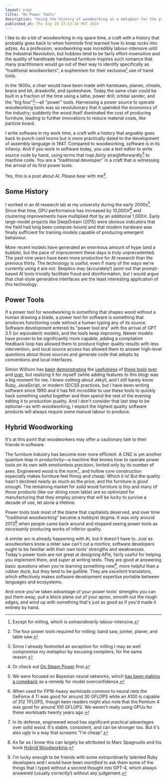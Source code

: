 ```yaml
---
layout: page
title: "On Power Tools"
description: "Using the history of woodworking as a metaphor for the present (and future?) of software development."
published_at: Thu Sep 19 23:53:34 PDT 2024
---
```


I like to do a bit of woodworking in my spare time, a craft with a history that probably goes back to when hominids first learned how to knap rocks into adzes. As a profession, woodworking was incredibly labour-intensive until the Industrial Revolution, but hobbies tend to be fairly effort-insensitive and the quality of handmade hardwood furniture inspires such romance that many practitioners would go out of their way to identify specifically as "traditional woodworkers", a euphemism for their exclusive[^tradition] use of hand tools.

In the 1600s, a chair would have been made with handsaws, planes, chisels, brace and bit, drawknife, and spokeshave. Today the same chair could be built in a fraction of the time using a lathe, power drill, orbital sander, and the "big four"[^bigfour]—all "power" tools. Harnessing a power source to operate woodworking tools was so revolutionary that it upended the economics of the industry; suddenly the wood itself dominated the cost of producing furniture, leading to further innovations to reduce material costs, like particle board.

I write software in my work time, a craft with a history that arguably goes back to punch card looms but is more practically dated to the development of assembly language in 1947. Compared to woodworking, software is in its infancy. And if you work in software today, you use a text editor to write source code by hand, using terms that map _fairly_ straightforwardly[^straightforward] to machine code. You are a "traditional developer" in a craft that is witnessing the arrival of its first power tools.

Yes, this is a post about AI. Please bear with me[^bear].

## Some History

I worked in an AI research lab at my university during the early 2000s[^bayes]. Since that time, GPU performance has increased by 10,000⨉[^gpu] and clustering improvements have multiplied _that_ by an additional 1,000⨉. Early large-model projects like DeepDream (2015) were obvious indicators that the field had long been compute-bound and that modern hardware was finally sufficient for training models capable of producing emergent behaviour.

More recent models have generated an enormous amount of hype (and a bubble), but the pace of improvement these days is truly unprecedented. The past nine years have been more productive for AI research than the previous thirty. The technology is useful, even if many of the ways we're currently using it are not. Skeptics may (accurately!) point out that prompt-based AI tools trivially facilitate fraud and disinformation, but I would argue that chat-style generative interfaces are the least interesting application of this technology.

## Power Tools

If a power tool for woodworking is something that shapes wood without a human drawing a blade, a power tool for software is something that produces functioning code without a human typing any of its source. Software development entered its "power tool era" with the arrival of GPT 3.5 (or equivalent) models, and the tools keep improving. Newer models have proven to be significantly more capable, adding a compilation feedback loop has allowed them to produce higher quality results with less intervention, and local source access has allowed them to answer high-level questions about those sources and generate code that adopts its conventions and local interfaces.

Simon Willison has [been](https://simonwillison.net/2024/Mar/22/claude-and-chatgpt-case-study/) [demonstrating](https://simonwillison.net/2024/Mar/23/building-c-extensions-for-sqlite-with-chatgpt-code-interpreter/) the [usefulness](https://simonwillison.net/2024/Mar/26/llm-cmd/) of [these tools](https://simonwillison.net/2024/Jun/21/search-based-rag/) [over](https://simonwillison.net/2024/Aug/8/django-http-debug/) and [over](https://simonwillison.net/2024/Aug/26/gemini-bounding-box-visualization/), but realizing it for myself (while adding features to this blog) was a big moment for me. I knew nothing about Jekyll, and I still barely know Ruby, JavaScript, or modern (S)CSS practices, but I have been writing software since 1990 and it has felt _incredible_ to use these tools to quickly hack something useful together and then spend the rest of the evening editing it to production quality. And I don't consider that last step to be optional—as with woodworking, I expect the highest quality software products will always require some manual labour to produce.

## Hybrid Woodworking

It's at this point that woodworkers may offer a cautionary tale to their friends in software.

The furniture industry has become ever more efficient. A CNC is yet another quantum leap in productivity—a machine that knows how to operate power tools on its own with emotionless precision, limited only by its number of axes. Engineered wood is the norm[^engineered], and hollow core construction especially makes furniture feel flimsy and cheap. Which it is! But the quality hasn't declined nearly as much as the price, and the furniture is _good enough_. The remaining market for solid wood furniture is _tiny_ and many of _those_ products (like our dining room table) are so optimized for manufacturing that they employ joinery that will be lucky to survive a decade of use, let alone a lifetime.

Power tools took most of the blame that capitalists deserved, and over time "traditional woodworking" became a hobbyist dogma. It was only around 2013[^marc] when people came back around and stopped seeing power tools as _necessarily_ producing works of inferior quality.

A similar arc is already happening with AI, but it doesn't have to. Just as woodworkers know a miter saw can't cut a mortice, software developers ought to be familiar with their own tools' strengths and weaknesses. Today's power tools are not great at designing APIs, fairly useful for helping you implement them, and _super_ at writing tests. They are good at answering basic questions when you're learning something new[^ruby], more helpful than a rubber duck, but they tend to be gullible. They are _excellent_ translators, which effectively makes software development expertise portable between languages and ecosystems.

And once you've taken advantage of your power tools' strengths you can put them away, pull a block plane out of your apron, smooth out the rough edges, and wind up with something that's just as good as if you'd made it entirely by hand.

[^tradition]: Except for milling, which is _extraordinarily_ labour-intensive.
[^bigfour]: The four power tools required for milling: band saw, jointer, planer, and table saw.
[^straightforward]: Since I already footnoted an exception for milling I may as well compromise my metaphor by excusing compilers, for the same reason.
[^bayes]: We were focused on Bayesian neural networks, which [has been making a comeback](https://brandinho.github.io/bayesian-perspective-q-learning/) as a remedy for model overconfidence.
[^gpu]: When used for FP16-heavy workloads common to neural nets the GeForce 4 Ti was good for around 30 GFLOPS while an A100 is capable of 312 TFLOPS, though keen readers might also note that the Pentium 4 was good for around 100 GFLOPS. We weren't really using GPUs for these workloads twenty years ago.
[^engineered]: In its defense, engineered wood has significant practical advantages over solid wood. It's stable, consistent, and can be stronger too. But it's also _ugly_ in a way that screams "I'm cheap".
[^marc]: As far as I know this can largely be attributed to Marc Spagnuolo and his book [Hybrid Woodworking](https://thewoodwhisperer.com/product/hybrid-woodworking-book/).
[^ruby]: I'm lucky enough to be friends with some extraordinarily talented Ruby developers and I would have been _mortified_ to ask them some of the things that I typed without a second thought into GPT-4, which always answered (usually correctly!) without any judgement.
[^bear]: Or check out [On Steam Power](/post/2024/on-steam-power/) first.